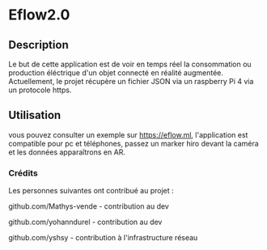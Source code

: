 # Eflow2.0

## Description

Le but de cette application est de voir en temps réel la consommation ou production éléctrique d'un objet connecté en réalité augmentée.  
Actuellement, le projet récupère un fichier JSON via un raspberry Pi 4 via un protocole https.

## Utilisation

vous pouvez consulter un exemple sur https://eflow.ml, l'application est compatible pour pc et téléphones, 
passez un marker hiro devant la caméra et les données apparaîtrons en AR. 


### Crédits

Les personnes suivantes ont contribué au projet :

github.com/Mathys-vende - contribution au dev

github.com/yohanndurel - contribution au dev

github.com/yshsy - contribution à l'infrastructure réseau
